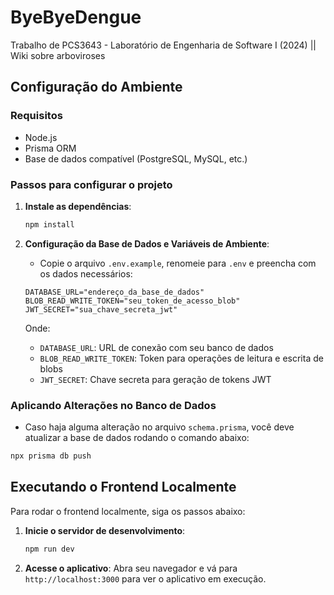 # ByeByeDengue
Trabalho de PCS3643 - Laboratório de Engenharia de Software I (2024) || Wiki sobre arboviroses

## Configuração do Ambiente

### Requisitos

- Node.js
- Prisma ORM
- Base de dados compatível (PostgreSQL, MySQL, etc.)

### Passos para configurar o projeto

1. **Instale as dependências**:
   ```bash
   npm install
   ```

2. **Configuração da Base de Dados e Variáveis de Ambiente**:
   - Copie o arquivo `.env.example`, renomeie para `.env` e preencha com os dados necessários:
   ```env
   DATABASE_URL="endereço_da_base_de_dados"
   BLOB_READ_WRITE_TOKEN="seu_token_de_acesso_blob"
   JWT_SECRET="sua_chave_secreta_jwt"
   ```

   Onde:
   - `DATABASE_URL`: URL de conexão com seu banco de dados
   - `BLOB_READ_WRITE_TOKEN`: Token para operações de leitura e escrita de blobs
   - `JWT_SECRET`: Chave secreta para geração de tokens JWT

### Aplicando Alterações no Banco de Dados

- Caso haja alguma alteração no arquivo `schema.prisma`, você deve atualizar a base de dados rodando o comando abaixo:
```bash
npx prisma db push
```

## Executando o Frontend Localmente

Para rodar o frontend localmente, siga os passos abaixo:

1. **Inicie o servidor de desenvolvimento**:
   ```bash
   npm run dev
   ```

2. **Acesse o aplicativo**:
   Abra seu navegador e vá para `http://localhost:3000` para ver o aplicativo em execução.